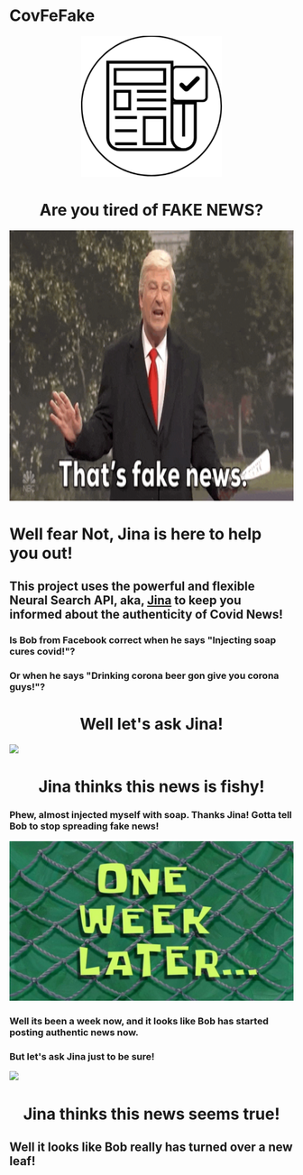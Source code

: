 # CovFeFake
<p align="center">
  <img width="250" height="250" src="assets/logo.png">
</p>
<h1 align="center">
  
</h1>

<h1 align="center">
  Are you tired of FAKE NEWS?
</h1>

<p align="center">
  <img height="480" width="960" src="assets/fake-news.gif">
</p>

# Well fear Not, Jina is here to help you out!

## This project uses the powerful and flexible Neural Search API, aka, <a href="https://github.com/jina-ai/jina">Jina</a> to keep you informed about the authenticity of Covid News!

### Is Bob from Facebook correct when he says "Injecting soap cures covid!"?
### Or when he says "Drinking corona beer gon give you corona guys!"?

<h1 align="center">
  Well let's ask Jina!
</h1>
<img src="assets/fake_bob.gif">
<h1 align="center">
  Jina thinks this news is fishy! <br>
</h1>

### Phew, almost injected myself with soap. Thanks Jina! Gotta tell Bob to stop spreading fake news!

<img src="assets/week_later.jpg">

### Well its been a week now, and it looks like Bob has started posting authentic news now.
### But let's ask Jina just to be sure!

<img src="assets/real_bob.gif">
<h1 align="center">
  Jina thinks this news seems true! <br>
</h1>

##  Well it looks like Bob really has turned over a new leaf! <br>

